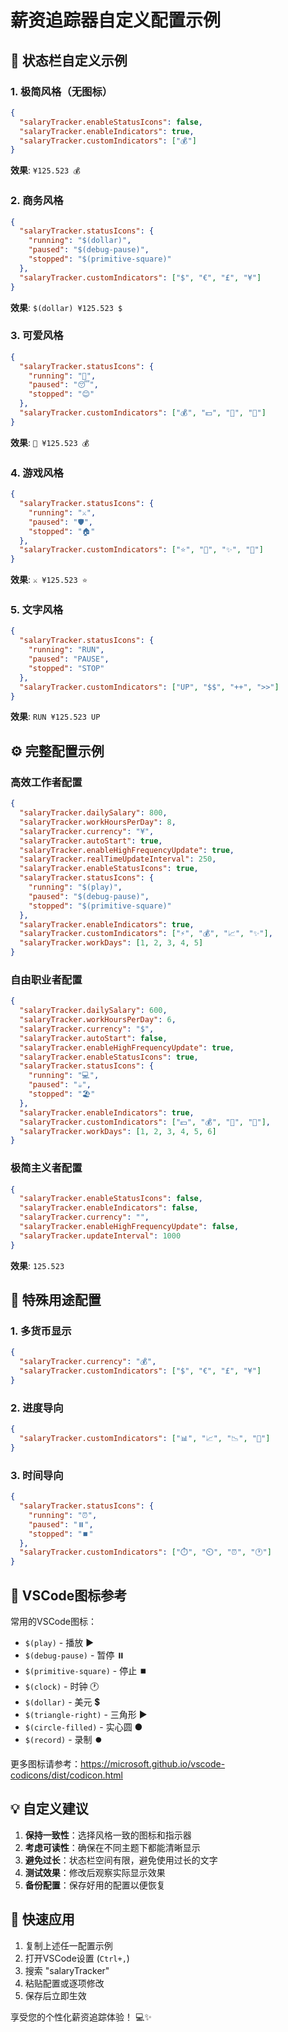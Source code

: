 # 薪资追踪器自定义配置示例

## 🎨 状态栏自定义示例

### 1. 极简风格（无图标）
```json
{
  "salaryTracker.enableStatusIcons": false,
  "salaryTracker.enableIndicators": true,
  "salaryTracker.customIndicators": ["💰"]
}
```
**效果**: `¥125.523 💰`

### 2. 商务风格
```json
{
  "salaryTracker.statusIcons": {
    "running": "$(dollar)",
    "paused": "$(debug-pause)",
    "stopped": "$(primitive-square)"
  },
  "salaryTracker.customIndicators": ["$", "€", "£", "¥"]
}
```
**效果**: `$(dollar) ¥125.523 $`

### 3. 可爱风格
```json
{
  "salaryTracker.statusIcons": {
    "running": "🤑",
    "paused": "😴",
    "stopped": "😊"
  },
  "salaryTracker.customIndicators": ["💰", "💵", "💎", "🎉"]
}
```
**效果**: `🤑 ¥125.523 💰`

### 4. 游戏风格
```json
{
  "salaryTracker.statusIcons": {
    "running": "⚔️",
    "paused": "🛡️",
    "stopped": "🏠"
  },
  "salaryTracker.customIndicators": ["⭐", "💫", "✨", "🌟"]
}
```
**效果**: `⚔️ ¥125.523 ⭐`

### 5. 文字风格
```json
{
  "salaryTracker.statusIcons": {
    "running": "RUN",
    "paused": "PAUSE",
    "stopped": "STOP"
  },
  "salaryTracker.customIndicators": ["UP", "$$", "++", ">>"]
}
```
**效果**: `RUN ¥125.523 UP`

## ⚙️ 完整配置示例

### 高效工作者配置
```json
{
  "salaryTracker.dailySalary": 800,
  "salaryTracker.workHoursPerDay": 8,
  "salaryTracker.currency": "¥",
  "salaryTracker.autoStart": true,
  "salaryTracker.enableHighFrequencyUpdate": true,
  "salaryTracker.realTimeUpdateInterval": 250,
  "salaryTracker.enableStatusIcons": true,
  "salaryTracker.statusIcons": {
    "running": "$(play)",
    "paused": "$(debug-pause)",
    "stopped": "$(primitive-square)"
  },
  "salaryTracker.enableIndicators": true,
  "salaryTracker.customIndicators": ["⚡", "💰", "📈", "✨"],
  "salaryTracker.workDays": [1, 2, 3, 4, 5]
}
```

### 自由职业者配置
```json
{
  "salaryTracker.dailySalary": 600,
  "salaryTracker.workHoursPerDay": 6,
  "salaryTracker.currency": "$",
  "salaryTracker.autoStart": false,
  "salaryTracker.enableHighFrequencyUpdate": true,
  "salaryTracker.enableStatusIcons": true,
  "salaryTracker.statusIcons": {
    "running": "💻",
    "paused": "☕",
    "stopped": "🏖️"
  },
  "salaryTracker.enableIndicators": true,
  "salaryTracker.customIndicators": ["💵", "💰", "🎯", "🚀"],
  "salaryTracker.workDays": [1, 2, 3, 4, 5, 6]
}
```

### 极简主义者配置
```json
{
  "salaryTracker.enableStatusIcons": false,
  "salaryTracker.enableIndicators": false,
  "salaryTracker.currency": "",
  "salaryTracker.enableHighFrequencyUpdate": false,
  "salaryTracker.updateInterval": 1000
}
```
**效果**: `125.523`

## 🎯 特殊用途配置

### 1. 多货币显示
```json
{
  "salaryTracker.currency": "💰",
  "salaryTracker.customIndicators": ["$", "€", "£", "¥"]
}
```

### 2. 进度导向
```json
{
  "salaryTracker.customIndicators": ["📊", "📈", "📉", "🎯"]
}
```

### 3. 时间导向
```json
{
  "salaryTracker.statusIcons": {
    "running": "⏰",
    "paused": "⏸️",
    "stopped": "⏹️"
  },
  "salaryTracker.customIndicators": ["⏱️", "⏲️", "⏰", "🕐"]
}
```

## 🔧 VSCode图标参考

常用的VSCode图标：
- `$(play)` - 播放 ▶️
- `$(debug-pause)` - 暂停 ⏸️
- `$(primitive-square)` - 停止 ⏹️
- `$(clock)` - 时钟 🕐
- `$(dollar)` - 美元 💲
- `$(triangle-right)` - 三角形 ▶
- `$(circle-filled)` - 实心圆 ●
- `$(record)` - 录制 ⏺️

更多图标请参考：https://microsoft.github.io/vscode-codicons/dist/codicon.html

## 💡 自定义建议

1. **保持一致性**：选择风格一致的图标和指示器
2. **考虑可读性**：确保在不同主题下都能清晰显示
3. **避免过长**：状态栏空间有限，避免使用过长的文字
4. **测试效果**：修改后观察实际显示效果
5. **备份配置**：保存好用的配置以便恢复

## 🚀 快速应用

1. 复制上述任一配置示例
2. 打开VSCode设置 (`Ctrl+,`)
3. 搜索 "salaryTracker"
4. 粘贴配置或逐项修改
5. 保存后立即生效

享受您的个性化薪资追踪体验！ 💻✨
